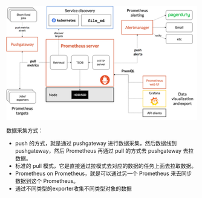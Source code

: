 ![Prometheus architecture](../pics/architecture.png)

数据采集方式：

*  push 的方式，就是通过 pushgateway 进行数据采集，然后数据线到 pushgateway，然后 Prometheus 再通过 pull 的方式去 pushgateway 去拉数据。
* 标准的 pull 模式，它是直接通过拉模式去对应的数据的任务上面去拉取数据。
*  Prometheus on Prometheus，就是可以通过另一个 Prometheus 来去同步数据到这个 Prometheus。
*  通过不同类型的exporter收集不同类型对象的数据